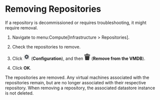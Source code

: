 # Removing Repositories

If a repository is decommissioned or requires troubleshooting, it might
require removal.

1.  Navigate to menu:Compute\[Infrastructure \> Repositories\].

2.  Check the repositories to remove.

3.  Click ![1847](/images/1847.png) (**Configuration**), and then
    ![1861](/images/1861.png) (**Remove from the VMDB**).

4.  Click **OK**.

The repositories are removed. Any virtual machines associated with the
repositories remain, but are no longer associated with their respective
repository. When removing a repository, the associated datastore
instance is not deleted.
